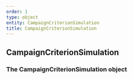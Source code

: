 ```yaml
---
order: 1
type: object
entity: CampaignCriterionSimulation 
title: CampaignCriterionSimulation 
---
```


## CampaignCriterionSimulation 
### The CampaignCriterionSimulation object

